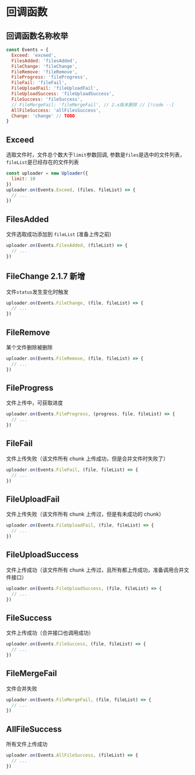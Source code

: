 # 回调函数

## 回调函数名称枚举

```javascript
const Events = {
  Exceed: 'exceed',
  FilesAdded: 'filesAdded',
  FileChange: 'fileChange',
  FileRemove: 'fileRemove',
  FileProgress: 'fileProgress',
  FileFail: 'fileFail',
  FileUploadFail: 'fileUploadFail',
  FileUploadSuccess: 'fileUploadSuccess',
  FileSuccess: 'fileSuccess',
  // FileMergeFail: 'fileMergeFail', // 2.x版本删除 // [!code --]
  AllFileSuccess: 'allFilesSuccess',
  Change: 'change' // TODO
}
```

## Exceed

选取文件时，文件总个数大于`limit`参数回调, 参数是`files`是选中的文件列表，`fileList`是已经存在的文件列表

```js
const uploader = new Uploader({
  limit: 10
})
uploader.on(Events.Exceed, (files, fileList) => {
  // ...
})
```

## FilesAdded

文件选取成功添加到 `fileList` (准备上传之前)

```js
uploader.on(Events.FilesAdded, (fileList) => {
  // ...
})
```

## FileChange <Badge type="tip">2.1.7 新增</Badge>

文件`status`发生变化时触发

```js
uploader.on(Events.FileChange, (file, fileList) => {
  // ...
})
```

## FileRemove

某个文件删除被删除

```js
uploader.on(Events.FileRemove, (file, fileList) => {
  // ...
})
```

## FileProgress

文件上传中，可获取进度

```js
uploader.on(Events.FileProgress, (progress, file, fileList) => {
  // ...
})
```

## FileFail

文件上传失败（该文件所有 chunk 上传成功，但是合并文件时失败了）

```js
uploader.on(Events.FileFail, (file, fileList) => {
  // ...
})
```

## FileUploadFail

文件上传失败（该文件所有 chunk 上传过，但是有未成功的 chunk）

```js
uploader.on(Events.FileUploadFail, (file, fileList) => {
  // ...
})
```

## FileUploadSuccess

文件上传成功（该文件所有 chunk 上传过，且所有都上传成功，准备调用合并文件接口）

```js
uploader.on(Events.FileUploadSuccess, (file, fileList) => {
  // ...
})
```

## FileSuccess

文件上传成功（合并接口也调用成功）

```js
uploader.on(Events.FileSuccess, (file, fileList) => {
  // ...
})
```

## FileMergeFail <Badge type="danger" text=" 2.x 版本删除" />

文件合并失败

```js
uploader.on(Events.FileMergeFail, (file, fileList) => {
  // ...
})
```

## AllFileSuccess

所有文件上传成功

```js
uploader.on(Events.AllFileSuccess, (fileList) => {
  // ...
})
```
